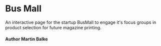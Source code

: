 # Bus Mall
An interactive page for the startup BusMall to engage it's focus groups in product selection for future magazine printing.

#### Author Martin Balke
